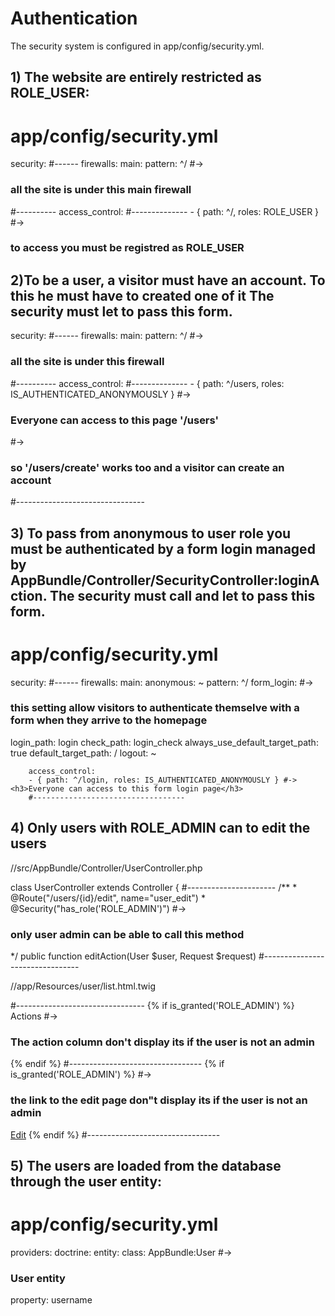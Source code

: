 <H1>Authentication</H1>

The security system is configured in app/config/security.yml.

<h2>1) The website are entirely restricted as ROLE_USER:</h2>

# app/config/security.yml
security:
        #------
        firewalls:
            main:
                pattern: ^/     #-><h3> all the site is under this main firewall</h3>
                #----------
        access_control:
            #--------------
            - { path: ^/, roles: ROLE_USER }    #-><h3> to access you must be registred as ROLE_USER</h3>

<h2>2)To be a user, a visitor must have an account. To this he must have to created one of it
The security must let to pass this form.</h2>

security:
        #------
        firewalls:
            main:
                pattern: ^/     #-> <h3>all the site is under this firewall</h3>
                #----------
        access_control:
            #--------------
            - { path: ^/users, roles: IS_AUTHENTICATED_ANONYMOUSLY } #-> <h3>Everyone can access to this page '/users'</h3>
            #-> <h3>so '/users/create' works too and a visitor can create an account</h3>
            #--------------------------------

<h2>3) To pass from anonymous to user role you must be authenticated by a form login managed by AppBundle/Controller/SecurityController:loginAction.
The security must call and let to pass this form.</h2>

# app/config/security.yml
security:
        #------
        firewalls:
            main:
                anonymous: ~
                pattern: ^/
                form_login: #-> <h3>this setting allow visitors to authenticate themselve with a form when they arrive to the homepage</h3>
                    login_path: login
                    check_path: login_check
                    always_use_default_target_path:  true
                    default_target_path:  /
                logout: ~

        access_control:
        - { path: ^/login, roles: IS_AUTHENTICATED_ANONYMOUSLY } #-> <h3>Everyone can access to this form login page</h3>
        #----------------------------------


<h2>4) Only users with ROLE_ADMIN can to edit the users</h2>

//src/AppBundle/Controller/UserController.php

class UserController extends Controller
{
    #----------------------
    /**
     * @Route("/users/{id}/edit", name="user_edit")
     * @Security("has_role('ROLE_ADMIN')") #-> <h3>only user admin can be able to call this method</h3>
     */
    public function editAction(User $user, Request $request)
    #--------------------------------

//app/Resources/user/list.html.twig

#--------------------------------
{% if is_granted('ROLE_ADMIN') %}
    <th>Actions</th>    #-> <h3>The action column don't display its if the user is not an admin</h3>
{% endif %}
#---------------------------------
{% if is_granted('ROLE_ADMIN') %} #-> <h3>the link to the edit page don"t display its if the user is not an admin</h3>
    <td>
        <a href="{{ path('user_edit', {'id' : user.id}) }}" class="btn btn-success btn-sm">Edit</a>
    </td>
{% endif %}
#---------------------------------


<h2>5) The users are loaded from the database through the user entity:</h2>

# app/config/security.yml
providers:
    doctrine:
        entity:
            class: AppBundle:User   #-> <h3>User entity</h3>
            property: username 